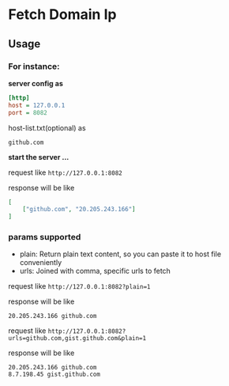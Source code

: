 # Fetch Domain Ip 


## Usage
 
### For instance:

**server config as**
```ini
[http]
host = 127.0.0.1
port = 8082
```

host-list.txt(optional) as
``` 
github.com
``` 

**start the server ...**

request like `http://127.0.0.1:8082`

response will be like
```json
[
    ["github.com", "20.205.243.166"]
]
```

### params supported
* plain: Return plain text content, so you can paste it to host file conveniently
* urls: Joined with comma, specific urls to fetch


request like `http://127.0.0.1:8082?plain=1`

response will be like
```
20.205.243.166 github.com
```

request like `http://127.0.0.1:8082?urls=github.com,gist.github.com&plain=1`

response will be like
```
20.205.243.166 github.com
8.7.198.45 gist.github.com
```
